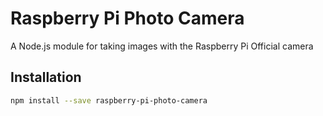 # Raspberry Pi Photo Camera
A Node.js module for taking images with the Raspberry Pi Official camera

## Installation
```sh
npm install --save raspberry-pi-photo-camera
```
